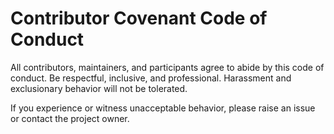 # Contributor Covenant Code of Conduct

All contributors, maintainers, and participants agree to abide by this code of conduct. Be respectful, inclusive, and professional. Harassment and exclusionary behavior will not be tolerated.

If you experience or witness unacceptable behavior, please raise an issue or contact the project owner.
